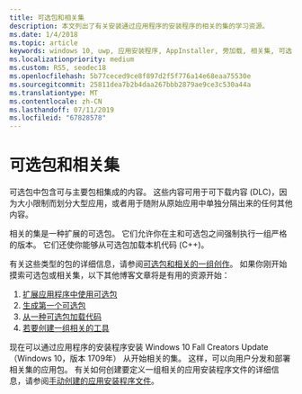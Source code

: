 ```yaml
---
title: 可选包和相关集
description: 本文列出了有关安装通过应用程序的安装程序的相关的集的学习资源。
ms.date: 1/4/2018
ms.topic: article
keywords: windows 10, uwp, 应用安装程序, AppInstaller, 旁加载, 相关集, 可选包
ms.localizationpriority: medium
ms.custom: RS5, seodec18
ms.openlocfilehash: 5b77ceced9ce8f897d2f5f776a14e68eaa75530e
ms.sourcegitcommit: 25811dea7b2b4daa267bbb2879ae9ce3c530a44a
ms.translationtype: MT
ms.contentlocale: zh-CN
ms.lasthandoff: 07/11/2019
ms.locfileid: "67828578"
---
```

# <a name="optional-packages-and-related-sets"></a>可选包和相关集

可选包中包含可与主要包相集成的内容。 这些内容可用于可下载内容 (DLC)，因为大小限制而划分大型应用，或者用于随附从原始应用中单独分隔出来的任何其他内容。

相关的集是一种扩展的可选包。 它们允许你在主和可选包之间强制执行一组严格的版本。 它们还使你能够从可选包加载本机代码 (C++)。

有关这些类型的包的详细信息，请参阅[可选包和相关的一组创作](https://docs.microsoft.com/windows/uwp/packaging/optional-packages)。 如果你刚开始摸索可选包或相关集，以下其他博客文章将是有用的资源开始：

1.  [扩展应用程序中使用可选包](https://blogs.msdn.microsoft.com/appinstaller/2017/04/05/uwpoptionalpackages/)
2.  [生成第一个可选包](https://blogs.msdn.microsoft.com/appinstaller/2017/05/09/build-your-first-optional-package/)
3.  [从一种可选包加载代码](https://blogs.msdn.microsoft.com/appinstaller/2017/05/11/loading-code-from-an-optional-package/)
4.  [若要创建一组相关的工具](https://blogs.msdn.microsoft.com/appinstaller/2017/05/12/tooling-to-create-a-related-set/)

现在可以通过应用程序的安装程序安装 Windows 10 Fall Creators Update （Windows 10，版本 1709年） 从开始相关的集。 这样，可以向用户分发和部署相关集的应用包。 有关如何创建要定义一组相关的应用安装程序文件的详细信息，请参阅[手动创建的应用安装程序文件](how-to-create-appinstaller-file.md)。
